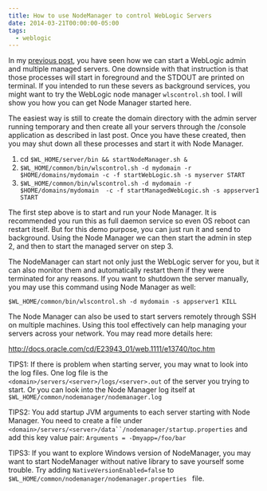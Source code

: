 ```yaml
---
title: How to use NodeManager to control WebLogic Servers
date: 2014-03-21T00:00:00-05:00
tags:
  - weblogic
---
```

In my [previous post](http://saltnlight5.blogspot.com/2014/03/how-to-start-multiple-weblogic-managed.html), you have seen how we can start a WebLogic admin and multiple managed servers. One downside with that instruction is that those processes will start in foreground and the STDOUT are printed on terminal. If you intended to run these severs as background services, you might want to try the WebLogic node manager `wlscontrol.sh` tool. I will show you how you can get Node Manager started here.

The easiest way is still to create the domain directory with the admin server running temporary and then create all your servers through the /console application as described in last post. Once you have these created, then you may shut down all these processes and start it with Node Manager.

1. cd `$WL_HOME/server/bin && startNodeManager.sh &`
3. `$WL_HOME/common/bin/wlscontrol.sh -d mydomain -r $HOME/domains/mydomain -c -f startWebLogic.sh -s myserver START`
4. `$WL_HOME/common/bin/wlscontrol.sh -d mydomain -r $HOME/domains/mydomain  -c -f startManagedWebLogic.sh -s appserver1 START`

The first step above is to start and run your Node Manager. It is recommended you run this as full daemon service so even OS reboot can restart itself. But for this demo purpose, you can just run it and send to background. Using the Node Manager we can then start the admin in step 2, and then to start the managed server on step 3.

The NodeManager can start not only just the WebLogic server for you, but it can also monitor them and automatically restart them if they were terminated for any reasons. If you want to shutdown the server manually, you may use this command using Node Manager as well:

`$WL_HOME/common/bin/wlscontrol.sh -d mydomain -s appserver1 KILL`

The Node Manager can also be used to start servers remotely through SSH on multiple machines. Using this tool effectively can help managing your servers across your network. You may read more details here:

http://docs.oracle.com/cd/E23943_01/web.1111/e13740/toc.htm

TIPS1: If there is problem when starting server, you may wnat to look into the log files. One log file is the `<domain>/servers/<server>/logs/<server>.out` of the server you trying to start. Or you can look into the Node Manager log itself at `$WL_HOME/common/nodemanager/nodemanager.log`

TIPS2: You add startup JVM arguments to each server starting with Node Manager. You need to create a file under `<domain>/servers/<server>/data``/nodemanager/startup.properties` and add this key value pair: `Arguments = -Dmyapp=/foo/bar`

TIPS3: If you want to explore Windows version of NodeManager, you may want to start NodeManager without native library to save yourself some trouble. Try adding `NativeVersionEnabled=false` to `$WL_HOME/common/nodemanager/nodemanager.properties `
file. 
